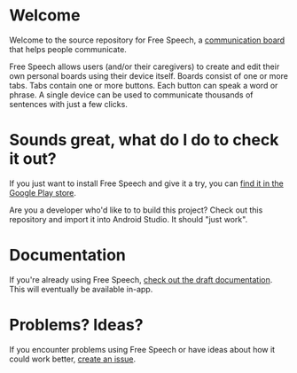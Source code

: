 # Welcome #

Welcome to the source repository for Free Speech, a [communication board](http://en.wikipedia.org/wiki/Augmentative_and_alternative_communication) that helps people communicate.

Free Speech allows users (and/or their caregivers) to create and edit their own personal boards using their device itself.  Boards consist of one or more tabs.  Tabs contain one or more buttons.  Each button can speak a word or phrase.  A single device can be used to communicate thousands of sentences with just a few clicks.

# Sounds great, what do I do to check it out? #

If you just want to install Free Speech and give it a try, you can [find it in the Google Play store](https://play.google.com/store/apps/details?id=com.blogspot.tonyatkins.freespeech).

Are you a developer who'd like to to build this project?  Check out this repository and import it into Android Studio.  It should "just work".

# Documentation #

If you're already using Free Speech, [check out the draft documentation](https://bitbucket.org/duhrer/free-speech-for-android/src/8b33c7a6cc87/freespeech/src/main/res/raw/?at=default).  This will eventually be available in-app.

# Problems?  Ideas? #

If you encounter problems using Free Speech or have ideas about how it could work better, [create an issue](https://bitbucket.org/duhrer/free-speech-for-android/issues/new).